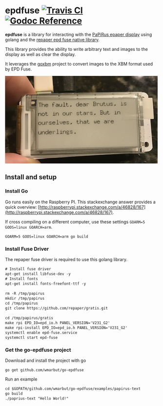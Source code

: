# epdfuse [![Travis CI](https://travis-ci.org/wmarbut/goxbm.svg?branch=master)](https://travis-ci.org/wmarbut/go-epdfuse) [![Godoc Reference](https://img.shields.io/badge/Godoc-Reference-blue.svg)](https://godoc.org/github.com/wmarbut/go-epdfuse)
**epdfuse** is a library for interacting with the [PaPiRus epaper display](https://www.adafruit.com/products/3335) using golang and the [repaper epd fuse native library](https://github.com/repaper/gratis).

This library provides the ability to write arbitrary text and images to the display as well as clear the display.

It leverages the [goxbm](https://github.com/wmarbut/goxbm) project to convert images to the XBM format used by EPD Fuse.

![Example Image](/example.png?raw=true)

## Install and setup

### Install Go

Go runs easily on the Raspberry PI. This stackexchange answer provides a quick overview: [http://raspberrypi.stackexchange.com/a/46828/167](http://raspberrypi.stackexchange.com/a/46828/167).

If cross compiling on a different computer, use these settings `GOARM=5 GOOS=linux GOARCH=arm`.

    GOARM=5 GOOS=linux GOARCH=arm go build

### Install Fuse Driver

The repaper fuse driver is required to use this golang library.

    # Install fuse driver
    apt-get install libfuse-dev -y
    # Install fonts
    apt-get install fonts-freefont-ttf -y

    rm -R /tmp/papirus
    mkdir /tmp/papirus
    cd /tmp/papirus
    git clone https://github.com/repaper/gratis.git

    cd /tmp/papirus/gratis
    make rpi EPD_IO=epd_io.h PANEL_VERSION='V231_G2'
    make rpi-install EPD_IO=epd_io.h PANEL_VERSION='V231_G2'
    systemctl enable epd-fuse.service
    systemctl start epd-fuse

### Get the go-epdfuse project

Download and install the project with go

    go get github.com/wmarbut/go-epdfuse

Run an example

    cd $GOPATH/github.com/wmarbut/go-epdfuse/examples/papirus-text
    go build
    ./paprius-text "Hello World!"


